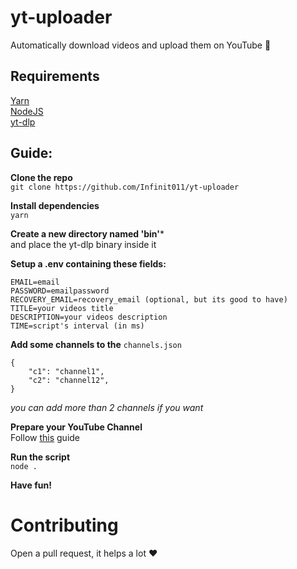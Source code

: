 # yt-uploader

Automatically download videos and upload them on YouTube 🚀

## Requirements

[Yarn](https://yarnpkg.com/)    
[NodeJS](https://nodejs.org/)    
[yt-dlp](https://github.com/yt-dlp/yt-dlp)    

## Guide:

**Clone the repo**  
`git clone https://github.com/Infinit011/yt-uploader`

**Install dependencies**  
`yarn`

**Create a new directory named 'bin'***   
and place the yt-dlp binary inside it   

**Setup a .env containing these fields:**

```
EMAIL=email
PASSWORD=emailpassword
RECOVERY_EMAIL=recovery_email (optional, but its good to have)
TITLE=your videos title
DESCRIPTION=your videos description
TIME=script's interval (in ms)
```

**Add some channels to the** `channels.json`

```
{
    "c1": "channel1",
    "c2": "channel12",
}
```

_you can add more than 2 channels if you want_

**Prepare your YouTube Channel**   
Follow [this](https://github.com/fawazahmed0/youtube-uploader) guide    

**Run the script**  
`node .`

**Have fun!**

# Contributing

Open a pull request, it helps a lot ❤️
